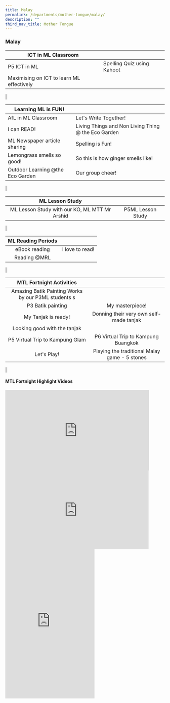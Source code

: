 ```yaml
---
title: Malay
permalink: /departments/mother-tongue/malay/
description: ""
third_nav_title: Mother Tongue
---
```

### **Malay**

| ICT in ML Classroom |  |
|---|---|
| P5 ICT in ML | Spelling Quiz using Kahoot |
| Maximising on ICT to learn ML effectively |  |
|

| Learning ML is FUN! |  |
|---|---|
| AfL in ML Classroom | Let's Write Together! |
| I can READ! | Living Things and Non Living Thing @ the Eco Garden |
| ML Newspaper article sharing |  Spelling is Fun! |
| Lemongrass smells so good!  |  So this is how ginger smells like! |
| Outdoor Learning @the Eco Garden | Our group cheer!  |
|

| ML Lesson Study |  |
|:---:|:---:|
| ML Lesson Study with our KO, ML MTT Mr Arshid | P5ML Lesson Study |
|

| ML Reading Periods |  |
|:---:|:---:|
| eBook reading | I love to read! |
| Reading @MRL |  |
|

| MTL Fortnight Activities |  |
|:---:|:---:|
| Amazing Batik Painting Works by our P3ML students s |  |
| P3 Batik painting | My masterpiece! |
|  My Tanjak is ready! |  Donning their very own self-made tanjak |
|  Looking good with the tanjak |  |
| P5 Virtual Trip to Kampung Glam | P6 Virtual Trip to Kampung Buangkok |
| Let's Play! | Playing the traditional Malay game - 5 stones  |
|

#### **MTL Fortnight Highlight Videos**

<iframe width="454" height="255" src="https://www.youtube.com/embed/8n7RjRuc2T8" title="Learning ML is Fun" frameborder="0" allow="accelerometer; autoplay; clipboard-write; encrypted-media; gyroscope; picture-in-picture" allowfullscreen></iframe>

<iframe width="453" height="249" src="https://www.youtube.com/embed/yMgI8BztlcQ" title="P2 Singing of Malay Folk Songs" frameborder="0" allow="accelerometer; autoplay; clipboard-write; encrypted-media; gyroscope; picture-in-picture" allowfullscreen></iframe>

<iframe width="282" height="472" src="https://www.youtube.com/embed/uXzH5ugWWSI" title="Learn and Play!" frameborder="0" allow="accelerometer; autoplay; clipboard-write; encrypted-media; gyroscope; picture-in-picture" allowfullscreen></iframe>